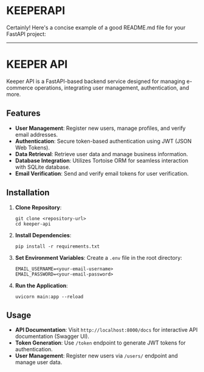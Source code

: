 # KEEPERAPI
Certainly! Here's a concise example of a good README.md file for your FastAPI project:

---

# KEEPER API

Keeper API is a FastAPI-based backend service designed for managing e-commerce operations, integrating user management, authentication, and more.

## Features

- **User Management**: Register new users, manage profiles, and verify email addresses.
- **Authentication**: Secure token-based authentication using JWT (JSON Web Tokens).
- **Data Retrieval**: Retrieve user data and manage business information.
- **Database Integration**: Utilizes Tortoise ORM for seamless interaction with SQLite database.
- **Email Verification**: Send and verify email tokens for user verification.

## Installation

1. **Clone Repository**:
   ```
   git clone <repository-url>
   cd keeper-api
   ```

2. **Install Dependencies**:
   ```
   pip install -r requirements.txt
   ```

3. **Set Environment Variables**:
   Create a `.env` file in the root directory:
   ```
   EMAIL_USERNAME=<your-email-username>
   EMAIL_PASSWORD=<your-email-password>
   ```

4. **Run the Application**:
   ```
   uvicorn main:app --reload
   ```

## Usage

- **API Documentation**: Visit `http://localhost:8000/docs` for interactive API documentation (Swagger UI).
- **Token Generation**: Use `/token` endpoint to generate JWT tokens for authentication.
- **User Management**: Register new users via `/users/` endpoint and manage user data.


